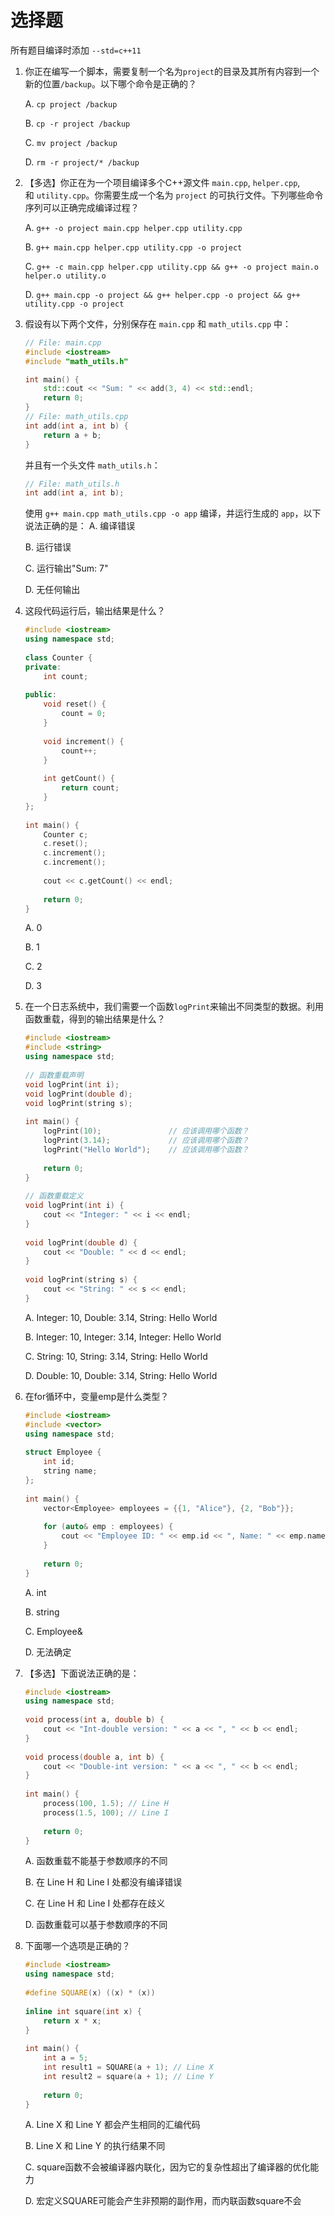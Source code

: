 # 选择题

所有题目编译时添加 `--std=c++11`

1. 你正在编写一个脚本，需要复制一个名为`project`的目录及其所有内容到一个新的位置`/backup`。以下哪个命令是正确的？
    
    A. `cp project /backup`
    
    B. `cp -r project /backup`
    
    C. `mv project /backup`
    
    D. `rm -r project/* /backup`
    
2. 【多选】你正在为一个项目编译多个C++源文件 `main.cpp`, `helper.cpp`, 和 `utility.cpp`。你需要生成一个名为 `project` 的可执行文件。下列哪些命令序列可以正确完成编译过程？
    
    A. `g++ -o project main.cpp helper.cpp utility.cpp`
    
    B. `g++ main.cpp helper.cpp utility.cpp -o project`
    
    C. `g++ -c main.cpp helper.cpp utility.cpp && g++ -o project main.o helper.o utility.o`
    
    D. `g++ main.cpp -o project && g++ helper.cpp -o project && g++ utility.cpp -o project`
    
3. 假设有以下两个文件，分别保存在 `main.cpp` 和 `math_utils.cpp` 中：
    
    ```c++
    // File: main.cpp  
    #include <iostream>  
    #include "math_utils.h"  
    
    int main() {  
        std::cout << "Sum: " << add(3, 4) << std::endl;  
        return 0;  
    }  
    // File: math_utils.cpp  
    int add(int a, int b) {  
        return a + b;  
    }  
    ```
    
    并且有一个头文件 `math_utils.h`：
    
    ```c++
    // File: math_utils.h  
    int add(int a, int b);  
    ```
    
    使用 `g++ main.cpp math_utils.cpp -o app` 编译，并运行生成的 `app`，以下说法正确的是： A. 编译错误
    
    B. 运行错误
    
    C. 运行输出"Sum: 7"
    
    D. 无任何输出
    
4. 这段代码运行后，输出结果是什么？
    
    ```c++
    #include <iostream>  
    using namespace std;  
      
    class Counter {  
    private:  
        int count;  
      
    public:  
        void reset() {  
            count = 0;  
        }  
      
        void increment() {  
            count++;  
        }  
      
        int getCount() {  
            return count;  
        }  
    };  
      
    int main() {  
        Counter c;  
        c.reset();  
        c.increment();  
        c.increment();  
      
        cout << c.getCount() << endl;  
      
        return 0;  
    } 
    ```
    
    A. 0
    
    B. 1
    
    C. 2
    
    D. 3
    
5. 在一个日志系统中，我们需要一个函数`logPrint`来输出不同类型的数据。利用函数重载，得到的输出结果是什么？
    
    ```c++
    #include <iostream>  
    #include <string>  
    using namespace std;  
      
    // 函数重载声明  
    void logPrint(int i);  
    void logPrint(double d);  
    void logPrint(string s);  
      
    int main() {  
        logPrint(10);               // 应该调用哪个函数？  
        logPrint(3.14);             // 应该调用哪个函数？  
        logPrint("Hello World");    // 应该调用哪个函数？  
      
        return 0;  
    }  
      
    // 函数重载定义  
    void logPrint(int i) {  
        cout << "Integer: " << i << endl;  
    }  
      
    void logPrint(double d) {  
        cout << "Double: " << d << endl;  
    }  
      
    void logPrint(string s) {  
        cout << "String: " << s << endl;  
    }  
    ```
    
    A. Integer: 10, Double: 3.14, String: Hello World
    
    B. Integer: 10, Integer: 3.14, Integer: Hello World
    
    C. String: 10, String: 3.14, String: Hello World
    
    D. Double: 10, Double: 3.14, String: Hello World
    
6. 在for循环中，变量emp是什么类型？
    
    ```c++
    #include <iostream>  
    #include <vector>  
    using namespace std;  
      
    struct Employee {  
        int id;  
        string name;  
    };  
      
    int main() {  
        vector<Employee> employees = {{1, "Alice"}, {2, "Bob"}};  
      
        for (auto& emp : employees) {  
            cout << "Employee ID: " << emp.id << ", Name: " << emp.name << endl;  
        }  
      
        return 0;  
    }   
    ```
    
    A. int
    
    B. string
    
    C. Employee&
    
    D. 无法确定
    
7. 【多选】下面说法正确的是：
    
    ```c++
    #include <iostream>  
    using namespace std;  
      
    void process(int a, double b) {  
        cout << "Int-double version: " << a << ", " << b << endl;  
    }  
      
    void process(double a, int b) {  
        cout << "Double-int version: " << a << ", " << b << endl;  
    }  
      
    int main() {  
        process(100, 1.5); // Line H  
        process(1.5, 100); // Line I  
      
        return 0;  
    } 
    ```
    
    A. 函数重载不能基于参数顺序的不同
    
    B. 在 Line H 和 Line I 处都没有编译错误
    
    C. 在 Line H 和 Line I 处都存在歧义
    
    D. 函数重载可以基于参数顺序的不同
    
8. 下面哪一个选项是正确的？
    
    ```c++
    #include <iostream>  
    using namespace std;  
      
    #define SQUARE(x) ((x) * (x))  
      
    inline int square(int x) {  
        return x * x;  
    }  
      
    int main() {  
        int a = 5;  
        int result1 = SQUARE(a + 1); // Line X  
        int result2 = square(a + 1); // Line Y  
      
        return 0;  
    }  
    ```
    
    A. Line X 和 Line Y 都会产生相同的汇编代码
    
    B. Line X 和 Line Y 的执行结果不同
    
    C. square函数不会被编译器内联化，因为它的复杂性超出了编译器的优化能力
    
    D. 宏定义SQUARE可能会产生非预期的副作用，而内联函数square不会
    
